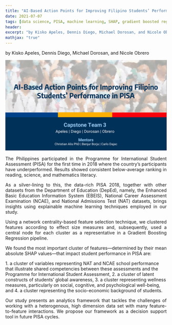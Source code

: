 ```yaml
---
title: "AI-Based Action Points for Improving Filipino Students’ Performance in PISA"
date: 2021-07-07
tags: [data science, PISA, machine learning, SHAP, gradient boosted regression trees, community detection, large scale assessment, network science, education]
header:
excerpt: "by Kisko Apeles, Dennis Diego, Michael Dorosan, and Nicole Obrero"
mathjax: "true"
---
```

by Kisko Apeles, Dennis Diego, Michael Dorosan, and Nicole Obrero

![png](/images/pisa.png)

<p style="text-align:justify">
The Philippines participated in the Programme for International Student Assessment (PISA) for the first time in 2018 where the country’s participants have underperformed. Results showed consistent below-average ranking in reading, science, and mathematics literacy. 
</p>
<p style="text-align:justify">
As a silver-lining to this, the data-rich PISA 2018, together with other datasets from the Department of Education (DepEd), namely, the Enhanced Basic Education Information System (EBEIS), National Career Assessment Examination (NCAE), and National Admissions Test (NAT) datasets, brings insights using explainable machine learning techniques employed in our study.
</p>
<p style="text-align:justify">
Using a network centrality-based feature selection technique, we clustered features according to effect size measures and, subsequently, used a central node for each cluster as a representative in a Gradient Boosting Regression pipeline. 
</p>
<p style="text-align:justify">  
We found the most important cluster of features—determined by their mean absolute SHAP values—that impact student performance in PISA are:
</p>
1. a cluster of variables representing NAT and NCAE school performance that illustrate shared competencies between these assessments and the Programme for International Student Assessment,
2. a cluster of latent constructs of students’ global awareness, 
3. a cluster representing wellness measures, particularly on social, cognitive, and psychological well-being, and
4. a cluster representing the socio-economic background of students. 
<p style="text-align:justify">
Our study presents an analytics framework that tackles the challenges of working with a heterogenous, high dimension data set with many feature-to-feature interactions. We propose our framework as a decision support tool in future PISA cycles.
</p>
